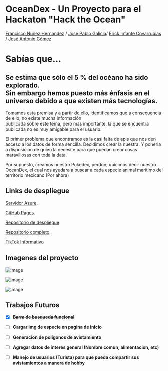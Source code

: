 # OceanDex - Un Proyecto para el Hackaton "Hack the Ocean"

[Francisco Nuñez Hernandez](https://github.com/FranciscoNunezH) / [José Pablo Galicia](https://github.com/Jose-Galicia)/ [Erick Infante Covarrubias](https://github.com/ErickInCo) / [José Antonio Gómez](https://github.com/JosAnGoCa)


<h1>Sabías que...</h1>
<h2>Se estima que sólo el 5 % del océano ha sido explorado. <br>
Sin embargo hemos puesto más énfasis en el universo debido a que existen más tecnologías. </h2>

Tomamos esta premisa y a partir de ello, identificamos que a consecuencia de ello, no existe mucha información <br>
publicada sobre este tema, pero mas importante, la que se encuentra publicada no es muy amigable para el usuario. <br>

El primer problema que encontramos es la casi falta de apis que nos den acceso a los datos de forma sencilla.
Decidimos crear la nuestra. Y ponerla a disposicion de quien la necesite para que puedan crear cosas maravillosas
con toda la data.

Por supuesto, creamos nuestro Pokedex, perdon; quicimos decir nuestro OceanDex, el cual nos ayudara a buscar a cada
especie animal maritimo del territorio mexicano (Por ahora)

## Links de despliegue
[Servidor Azure](https://white-coast-009d0ff10.1.azurestaticapps.net).

[GitHub Pages](https://erickinco.github.io/OceanDexFront/).

[Repositorio de despliegue](https://github.com/ErickInCo/OceanDexFront).

[Repositorio completo](https://github.com/FranciscoNunezH/OceanDex).

[TikTok Informativo](https://vm.tiktok.com/ZMLcTvvUu/?k=1)

## Imagenes del proyecto


![image](https://user-images.githubusercontent.com/89151289/168511793-18ca1d93-6e79-450b-ae7d-9b84c0e5cf33.png)

![image](https://user-images.githubusercontent.com/89151289/168511873-9c20fdaf-0ccd-47b5-9aac-10e583921209.png)

![image](https://user-images.githubusercontent.com/89151289/168511745-31d007a6-bfc5-478b-97af-385bfc2cea51.png)


## Trabajos Futuros
- [x] **~~Barra de busqueda funcional~~**
- [ ] **Cargar img de especie en pagina de inicio**
- [ ] **Generacion de poligonos de avistamiento**
- [ ] **Agregar datos de interes general (Nombre comun, alimentacion, etc)**
- [ ] **Manejo de usuarios (Turista) para que pueda compartir sus avistamientos a manera de hobby**


